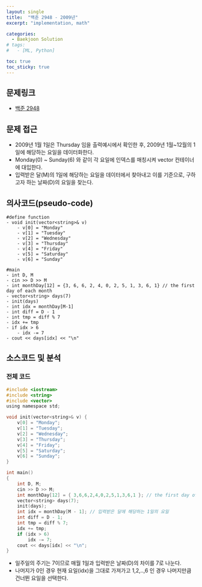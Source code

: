 ```yaml
---
layout: single
title:  "백준 2948 - 2009년"
excerpt: "implementation, math"

categories:
  - Baekjoon Solution
# tags:
#   - [ML, Python]

toc: true
toc_sticky: true
---
```


## 문제링크

- [백준 2948](https://www.acmicpc.net/problem/2948)

## 문제 접근

- 2009년 1월 1일은 Thursday 임을 출력예시에서 확인한 후, 2009년 1월~12월의 1일에 해당하는 요일을 데이터화한다.
- Monday(0) ~ Sunday(6) 와 같이 각 요일에 인덱스를 매칭시켜 vector 컨테이너에 대입한다.
- 입력받은 달(M)의 1일에 해당하는 요일을 데이터에서 찾아내고 이를 기준으로, 구하고자 하는 날짜(D)의 요일을 찾는다.

## 의사코드(pseudo-code)

```
#define function
- void init(vector<string>& v)
	- v[0] = "Monday"
	- v[1] = "Tuesday"
	- v[2] = "Wednesday"
	- v[3] = "Thursday"
	- v[4] = "Friday"
	- v[5] = "Saturday"
	- v[6] = "Sunday"

#main
- int D, M
- cin >> D >> M
- int monthDay[12] = {3, 6, 6, 2, 4, 0, 2, 5, 1, 3, 6, 1} // the first day of each month
- vector<string> days(7)
- init(days)
- int idx = monthDay[M-1]
- int diff = D - 1
- int tmp = diff % 7
- idx += tmp
- if idx > 6
	- idx -= 7
- cout << days[idx] << "\n"
```

## 소스코드 및 분석

### 전체 코드

```c
#include <iostream>
#include <string>
#include <vector>
using namespace std;

void init(vector<string>& v) {
	v[0] = "Monday";
	v[1] = "Tuesday";
	v[2] = "Wednesday";
	v[3] = "Thursday";
	v[4] = "Friday";
	v[5] = "Saturday";
	v[6] = "Sunday";
}

int main()
{
	int D, M;
	cin >> D >> M;
	int monthDay[12] = { 3,6,6,2,4,0,2,5,1,3,6,1 }; // the first day of each month
	vector<string> days(7);
	init(days);
	int idx = monthDay[M - 1]; // 입력받은 달에 해당하는 1일의 요일
	int diff = D - 1;
	int tmp = diff % 7;
	idx += tmp;
	if (idx > 6)
		idx -= 7;
	cout << days[idx] << "\n";
}

```

- 일주일의 주기는 7이므로 매월 1일과 입력받은 날짜(D)의 차이를 7로 나눈다.
- 나머지가 0인 경우 현재 요일(idx)을 그대로 가져가고 1,2,..,6 인 경우 나머지만큼 건너뛴 요일을 선택한다.
